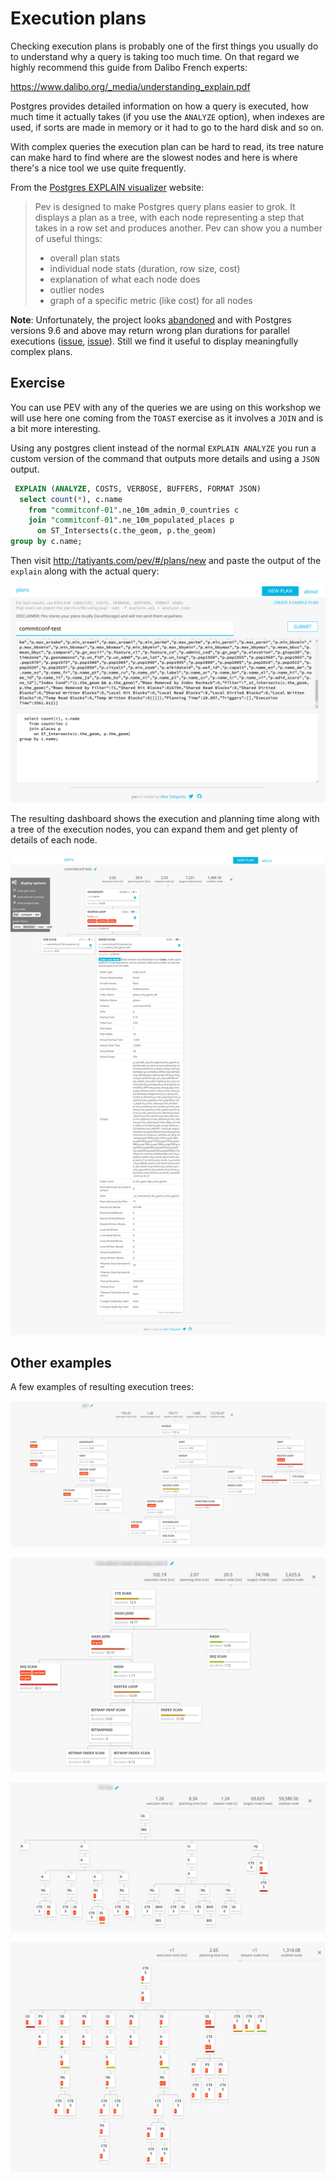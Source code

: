 # Execution plans

Checking execution plans is probably one of the first things you usually do to understand why a query is taking too much time. On that regard we highly recommend this guide from Dalibo French experts:

<https://www.dalibo.org/_media/understanding_explain.pdf>

Postgres provides detailed information on how a query is executed, how much time it actually takes (if you use the `ANALYZE` option), when indexes are used, if sorts are made in memory or it had to go to the hard disk and so on.

With complex queries the execution plan can be hard to read, its tree nature can make hard to find where are the slowest nodes and here is where there's a nice tool we use quite frequently.

From the [Postgres EXPLAIN visualizer](http://tatiyants.com/pev/#/about) website:

<blockquote>

Pev is designed to make Postgres query plans easier to grok. It displays a plan as a tree, with each node representing a step that takes in a row set and produces another. Pev can show you a number of useful things:

* overall plan stats
* individual node stats (duration, row size, cost)
* explanation of what each node does
* outlier nodes
* graph of a specific metric (like cost) for all nodes

</blockquote>

**Note**: Unfortunately, the project looks [abandoned](https://github.com/AlexTatiyants/pev/issues/42) and with Postgres versions 9.6 and above may return wrong plan durations for parallel executions ([issue](https://github.com/AlexTatiyants/pev/issues/26), [issue](https://github.com/AlexTatiyants/pev/issues/29)). Still we find it useful to display meaningfully complex plans.

## Exercise

You can use PEV with any of the queries we are using on this workshop we will use here one coming from the `TOAST` exercise as it involves a `JOIN` and is a bit more interesting.

Using any postgres client instead of the normal `EXPLAIN ANALYZE` you run a custom version of the command that outputs more details and using a `JSON` output.

```sql
 EXPLAIN (ANALYZE, COSTS, VERBOSE, BUFFERS, FORMAT JSON)
  select count(*), c.name
    from "commitconf-01".ne_10m_admin_0_countries c
    join "commitconf-01".ne_10m_populated_places p
      on ST_Intersects(c.the_geom, p.the_geom)
group by c.name;
```

Then visit <http://tatiyants.com/pev/#/plans/new> and paste the output of the `explain` along with the actual query:

![pev](imgs/pev.png)

The resulting dashboard shows the execution and planning time along with a tree of the execution nodes, you can expand them and get plenty of details of each node.

![pev2](imgs/pev2.png)

## Other examples

A few examples of resulting execution trees:

![example 1](imgs/pev_ex1.png)

![example 2](imgs/pev_ex2.png)

![example 3](imgs/pev_ex3.png)

![example 4](imgs/pev_ex4.png)
